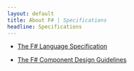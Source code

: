 ```yaml
---
layout: default
title: About F# | Specifications
headline: Specifications
---
```


* [The F# Language Specification](language-spec/)

* [The F# Component Design Guidelines](https://docs.microsoft.com/en-us/dotnet/fsharp/style-guide/component-design-guidelines/)
